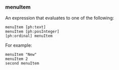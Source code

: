 ### menuItem

An expression that evaluates to one of the following: 

```
menuItem [ph:text]
menuItem [ph:posInteger]
[ph:ordinal] menuItem
```

For example: 

```
menuItem "New"
menuItem 2
second menuItem
```

